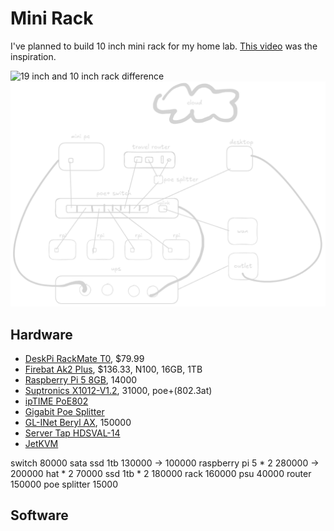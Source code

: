 # Mini Rack

I've planned to build 10 inch mini rack for my home lab.
[This video](https://www.youtube.com/watch?v=y1GCIwLm3is) was the inspiration.

![19 inch and 10 inch rack difference](https://upload.wikimedia.org/wikipedia/commons/8/87/19_inch_vs_10_inch_correct_rack_dimensions.svg)
![mockup](./image/mini_rack.excalidraw.png)

## Hardware

- [DeskPi RackMate T0](https://deskpi.com/products/deskpi-rackmate-t1-rackmount-10-inch-4u-server-cabinet-for-network-servers-audio-and-video-equipment), $79.99
- [Firebat Ak2 Plus](https://firebat.net/firebat-ak2-plus-minipc-intel-n100-dual-band-wifi5-bt4-2-16gb-512gb-desktop-gaming-computer-mini-pc-gamer/), $136.33, N100, 16GB, 1TB
- [Raspberry Pi 5 8GB](https://www.raspberrypi.com/products/raspberry-pi-5/), 14000
- [Suptronics X1012-V1.2](https://suptronics.com/Raspberrypi/Storage/x1012-v1.2.html), 31000, poe+(802.3at)
- [ipTIME PoE802]()
- [Gigabit Poe Splitter]()
- [GL-INet Beryl AX](), 150000
- [Server Tap HDSVAL-14]()
- [JetKVM]()

switch              80000
sata ssd 1tb       130000 -> 100000
raspberry pi 5 * 2 280000 -> 200000
hat * 2             70000
ssd 1tb * 2        180000
rack               160000
psu                 40000
router             150000
poe splitter        15000

## Software

